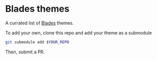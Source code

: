 # Blades themes

A currated list of [Blades](https://github.com/grego/blades) themes.

To add your own, clone this repo and add your theme as a submodule
``` bash
git submodule add $YOUR_REPO
```
Then, submit a PR.
